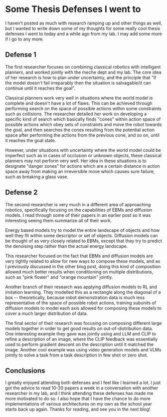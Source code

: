 # Some Thesis Defenses I went to 

I haven't posted as much with research ramping up and other things as well, but I wanted to write down some of my thoughts for some really cool thesis defenses I went to today and a while ago from my lab. I may add some more if I go to any more.

## Defense 1

The first researcher focuses on combining classical robotics with intelligent planners, and worked jointly with the meche dept and my lab. The core idea of her research is how to plan under uncertainty, and the principle that "if the model doesn't fail irreparably then the situation is salvagable/it can continue until it reaches the goal".

Classical planners work very well in situations where the world model is complete and doesn't have a lot of flaws. This can be achieved through performing search on the space of possible actions within some constraints such as collisions. The researcher detailed her work on developing a specific kind of search which basically finds "cones" within action space of possible actions which obey sets of constraints and move the robot towards the goal, and then searches the cones resulting from the potential action space after performing the actions from the previous cone, and so on, until it reaches the goal state.

However, under situations with uncertainty where the world model could be imperfect such as in cases of occlusion or unknown objects, these classical planners may not perform very well. Her idea in these situations is to designate "danger zones" for actions which are a certain distance in action space away from making an irreversible move which causes sure failure, such as breaking a glass vase.

## Defense 2

The second researcher is very much in a different area of approaching robotics, specifically focusing on the capabilities of EBMs and diffusion models. I read through some of their papers in an earlier post so it was interesting seeing them summarize all of their work.

Energy based models try to model the entire landscape of objects and how well they fit within some descriptor or set of objects. Diffusion models can be thought of as very closely related to EBMs, except that they try to predict the denoising step rather than the actual energy landscape.

This researcher focused on the fact that EBMs and diffusion models are very tightly related to allow for new ways to compose these models, and as I previously discussed in the other blog post, doing this kind of composition allowed much better results when conditioning on multiple distributions, such as "pink flower" and "orange mountain" jointly.

Another branch of their research was applying diffusion models to RL and imitation learning. They modelled this as a rectangle along the diagonal of a box -- theoretically, because robot demonstration data is much less representative of the space of possible robot actions, training subunits of diffusion models to model each axis allowed for composing these models to cover a much larger distribution of data.

The final sector of their research was focusing on composing different large models together in order to get good results on out-of-distribution data. One interesting example they gave was jointly using and LLM and CLIP to refine a description of an image, where the CLIP feedback was essentially used to perform gradient descent on the description until it matched the image. Another cool example was using video generation models and VLMs jointly to solve a task from a task description in few shot or zero shot. 

## Conclusions

I greatly enjoyed attending both defenses and I feel like I learned a lot. I just got the advice to read 10-20 papers a week in a conversation with another researcher in my lab, and I think attending these defenses has made me more motivated to do so. I also hope that I have the chance to do more implementations of various architectures on my own as the school year starts back up again.
Thanks for reading, and see you in the next blog!
